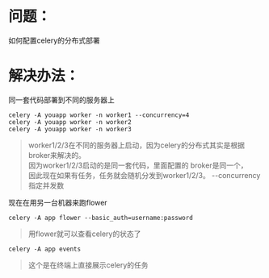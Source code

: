 # 问题：
如何配置celery的分布式部署

# 解决办法：
同一套代码部署到不同的服务器上
```
celery -A youapp worker -n worker1 --concurrency=4
celery -A youapp worker -n worker2
celery -A youapp worker -n worker3
```
> worker1/2/3在不同的服务器上启动，因为celery的分布式其实是根据broker来解决的。   
> 因为worker1/2/3启动的是同一套代码，里面配置的  broker是同一个，  
> 因此现在如果有任务，任务就会随机分发到worker1/2/3。
> --concurrency指定并发数

现在在用另一台机器来跑flower
```
celery -A app flower --basic_auth=username:password
```
> 用flower就可以查看celery的状态了

```
celery -A app events
```
> 这个是在终端上直接展示celery的任务